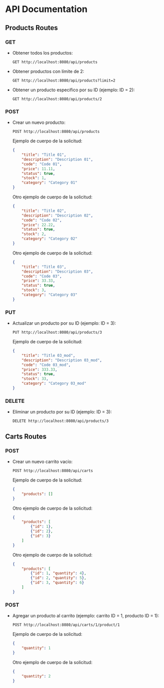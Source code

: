 # API Documentation

## Products Routes

### GET

- Obtener todos los productos:
  ```
  GET http://localhost:8080/api/products
  ```

- Obtener productos con límite de 2:
  ```
  GET http://localhost:8080/api/products?limit=2
  ```

- Obtener un producto específico por su ID (ejemplo: ID = 2):
  ```
  GET http://localhost:8080/api/products/2
  ```

### POST

- Crear un nuevo producto:
  ```
  POST http://localhost:8080/api/products
  ```

  Ejemplo de cuerpo de la solicitud:
  ```json
  {
      "title": "Title 01",
      "description": "Description 01",
      "code": "Code 01",
      "price": 11.11,
      "status": true,
      "stock": 1,
      "category": "Category 01"
  }
  ```

  Otro ejemplo de cuerpo de la solicitud:
  ```json
  {
      "title": "Title 02",
      "description": "Description 02",
      "code": "Code 02",
      "price": 22.22,
      "status": true,
      "stock": 2,
      "category": "Category 02"
  }
  ```

  Otro ejemplo de cuerpo de la solicitud:
  ```json
  {
      "title": "Title 03",
      "description": "Description 03",
      "code": "Code 03",
      "price": 33.33,
      "status": true,
      "stock": 3,
      "category": "Category 03"
  }
  ```

### PUT

- Actualizar un producto por su ID (ejemplo: ID = 3):
  ```
  PUT http://localhost:8080/api/products/3
  ```

  Ejemplo de cuerpo de la solicitud:
  ```json
  {
      "title": "Title 03_mod",
      "description": "Description 03_mod",
      "code": "Code 03_mod",
      "price": 333.33,
      "status": true,
      "stock": 33,
      "category": "Category 03_mod"
  }
  ```

### DELETE

- Eliminar un producto por su ID (ejemplo: ID = 3):
  ```
  DELETE http://localhost:8080/api/products/3
  ```

## Carts Routes

### POST

- Crear un nuevo carrito vacío:
  ```
  POST http://localhost:8080/api/carts
  ```

  Ejemplo de cuerpo de la solicitud:
  ```json
  {
      "products": []
  }
  ```

  Otro ejemplo de cuerpo de la solicitud:
  ```json
  {
      "products": [
          {"id": 1},
          {"id": 2},
          {"id": 3}
      ]
  }
  ```

  Otro ejemplo de cuerpo de la solicitud:
  ```json
  {
      "products": [
          {"id": 1, "quantity": 4},
          {"id": 2, "quantity": 5},
          {"id": 3, "quantity": 6}
      ]
  }
  ```

### POST

- Agregar un producto al carrito (ejemplo: carrito ID = 1, producto ID = 1):
  ```
  POST http://localhost:8080/api/carts/1/product/1
  ```

  Ejemplo de cuerpo de la solicitud:
  ```json
  {
      "quantity": 1
  }
  ```

  Otro ejemplo de cuerpo de la solicitud:
  ```json
  {
      "quantity": 2
  }
  ```

